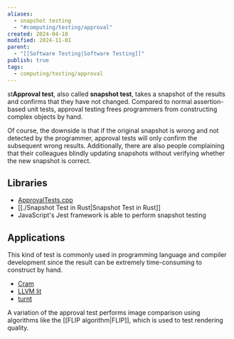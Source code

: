 ```yaml
---
aliases:
  - snapshot testing
  - "#computing/testing/approval"
created: 2024-04-18
modified: 2024-11-01
parent:
  - "[[Software Testing|Software Testing]]"
publish: true
tags:
  - computing/testing/approval
---
```

st**Approval test**, also called **snapshot test**, takes a snapshot of the results and confirms that they have not changed. Compared to normal assertion-based unit tests, approval testing frees programmers from constructing complex objects by hand.

Of course, the downside is that if the original snapshot is wrong and not detected by the programmer, approval tests will only confirm the subsequent wrong results. Additionally, there are also people complaining that their colleagues blindly updating snapshots without verifying whether the new snapshot is correct.

## Libraries
- [ApprovalTests.cpp](https://github.com/approvals/ApprovalTests.cpp/tree/master)
- [[./Snapshot Test in Rust|Snapshot Test in Rust]]
- JavaScript's Jest framework is able to perform snapshot testing

## Applications
This kind of test is commonly used in programming language and compiler development since the result can be extremely time-consuming to construct by hand.
- [Cram](https://bitheap.org/cram/)
- [LLVM lit](https://llvm.org/docs/CommandGuide/lit.html)
- [turnt](https://pypi.org/project/turnt/)

A variation of the approval test performs image comparison using algorithms like the [[FLIP algorithm|FLIP]], which is used to test rendering quality.
